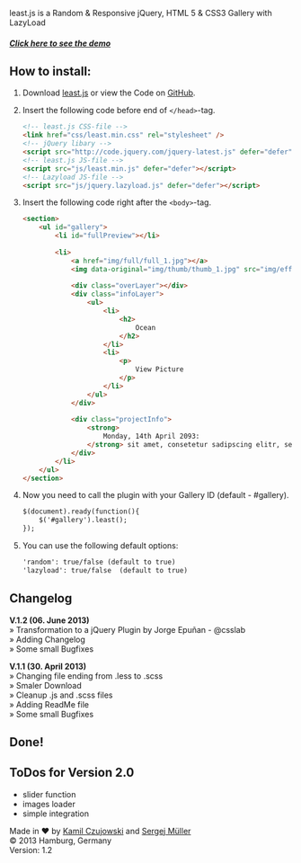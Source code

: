least.js is a Random &amp; Responsive jQuery, HTML 5 &amp; CSS3 Gallery with LazyLoad

##### [Click here to see the demo](http://kamilczujowski.github.io/least/)

## How to install:

1. Download [least.js](http://kamilczujowski.github.io/least/least.zip) or view the Code on [GitHub](https://github.com/kamilczujowski/least).

2. Insert the following code before end of ```</head>```-tag.

    ```html
    <!-- least.js CSS-file -->
    <link href="css/least.min.css" rel="stylesheet" />
    <!-- jQuery libary -->
    <script src="http://code.jquery.com/jquery-latest.js" defer="defer"></script>
    <!-- least.js JS-file -->
    <script src="js/least.min.js" defer="defer"></script>
    <!-- Lazyload JS-file -->
    <script src="js/jquery.lazyload.js" defer="defer"></script>
    ```

3. Insert the following code right after the ```<body>```-tag.

    ```html
    <section>
        <ul id="gallery">
            <li id="fullPreview"></li>
            
            <li>
                <a href="img/full/full_1.jpg"></a>
                <img data-original="img/thumb/thumb_1.jpg" src="img/effects/white.gif" width="240" height="150" alt="Ocean" />
            
                <div class="overLayer"></div>
                <div class="infoLayer">
                    <ul>
                        <li>
                            <h2>
                                Ocean
                            </h2>
                        </li>
                        <li>
                            <p>
                                View Picture
                            </p>
                        </li>
                    </ul>
                </div>
            
                <div class="projectInfo">
                    <strong>
                        Monday, 14th April 2093:
                    </strong> sit amet, consetetur sadipscing elitr, sed diam nonumy eirmod tempor invidunt ut labore et dolore magna aliquyam erat, sed diam voluptua. At vero eos et accusam et justo duo dolores et ea rebum.
                </div>
            </li>
        </ul>
    </section>
    ```

4. Now you need to call the plugin with your Gallery ID (default - #gallery).

    ```html
    $(document).ready(function(){
        $('#gallery').least();
    });
    ```

5. You can use the following default options:
    
    ```html
    'random': true/false (default to true)
    'lazyload': true/false  (default to true)
    ```

## Changelog

**V.1.2 (06. June 2013)**<br /> 
» Transformation to a jQuery Plugin by Jorge Epuñan - @csslab<br /> 
» Adding Changelog<br /> 
» Some small Bugfixes

**V.1.1 (30. April 2013)**<br /> 
» Changing file ending from .less to .scss<br /> 
» Smaler Download<br /> 
» Cleanup .js and .scss files<br /> 
» Adding ReadMe file<br /> 
» Some small Bugfixes

## Done!

## ToDos for Version 2.0
- slider function
- images loader
- simple integration

Made in ♥ by [Kamil Czujowski](https://twitter.com/kamilczujowski) and [Sergej Müller](http://wpcoder.de)
<br /> © 2013 Hamburg, Germany<br /> 
Version: 1.2
